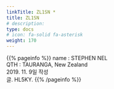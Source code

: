 ```yaml
---
linkTitle: ZL1SN *
title: ZL1SN
# description: 
type: docs
# icon: fa-solid fa-asterisk
weight: 170
---
```

{{% pageinfo %}}
name : STEPHEN NEL<br>
QTH   : TAURANGA, New Zealand<br>
2019. 11. 9일 작성<br>
글. HL5KY.
{{% /pageinfo %}}
